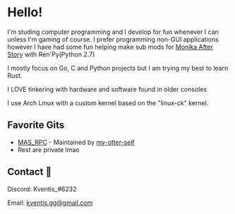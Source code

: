 
# Hello!

I'm studing computer programming and I develop for fun whenever I can unless I'm gaming of course. 
I prefer programming non-GUI applications however I have had some fun helping make sub mods for [Monika After Story](https://github.com/Monika-After-Story/MonikaModDev) with Ren'Py(Python 2.7)

I mostly focus on Go, C and Python projects but I am trying my best to learn Rust.

I LOVE tinkering with hardware and software found in older consoles

I use Arch Linux with a custom kernel based on the "linux-ck" kernel.

## Favorite Gits

- [MAS_RPC](https://github.com/ImKventis/MONRPC) - Maintained by [my-otter-self](https://github.com/my-otter-self)
- Rest are private lmao

## Contact 🥥

Discord: Kventis_#6232

Email: kventis.gg@gmail.com

